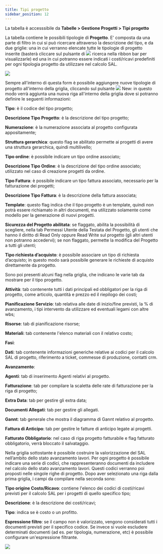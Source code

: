 ```yaml
---
title: Tipi progetto
sidebar_position: 12
---
```


La tabella è accesssibile da **Tabelle > Gestione Progetti > Tipi progetto**

La tabella contiene le possibili tipologie di **Progetto**. E' composta da una parte di filtro in cui si può ricercare attraverso la descrizione del tipo, e da due griglie: una in cui verranno elencate tutte le tipologie di progetto inserite (basterà cliccare sul pulsante di ![](/img/neutral/common/search.png) ricerca nella ribbon bar per visualizzarle) ed una in cui potranno essere indicati i costi/ricavi predefiniti per ogni tipologia progetto da utilizzare nel calcolo SAL.

![](/img/it-it/configurations/tables/projects/proj-type.png)

Sempre all'interno di questa form è possibile aggiungere nuove tipologie di progetto all'interno della griglia, cliccando sul pulsante ![](/img/neutral/common/new.png) New: in questo modo verrà aggiunta una nuova riga all'interno della griglia dove si potranno definire le seguenti informazioni:

**Tipo**: è il codice del tipo progetto;

**Descrizione Tipo Progetto**: è la descrizione del tipo progetto;

**Numerazione**: è la numerazione associata al progetto configurata appositamente;

**Struttura gerarchica**: questo flag se abilitato permette ai progetti di avere una struttura gerarchica, quindi multilivello; 

**Tipo ordine**: è possibile indicare un tipo ordine associato;

**Descrizione Tipo Ordine**: è la descrizione del tipo ordine associato; utilizzato nel caso di creazione progetti da ordine.

**Tipo Fattura**: è possibile indicare un tipo fattura associato, necessario per la fatturazione dei progetti;

**Descrizione Tipo Fattura**: è la descrizione della fattura associata;

**Template**: questo flag indica che il tipo progetto è un template, quindi non potrà essere richiamato in altri documenti, ma utilizzato solamente come modello per la generazione di nuovi progetti.  

**Sicurezza del Progetto abilitata**: se flaggato, abilita la possibilità di scegliere, nella tab Permessi Utente della Testata del Progetto, gli utenti che hanno il diritto di Read Only oppure Read Write sul progetto (gli altri utenti non potranno accedervi); se non flaggato, permette la modifica del Progetto a tutti gli utenti;

**Tipo richiesta d’acquisto**: è possibile associare un tipo di richiesta d’acquisto; in questo modo sarà possibile generare le richieste di acquisto direttamente da progetto. 

Sono poi presenti alcuni flag nella griglia, che indicano le varie tab da mostrare per il tipo progetto.

**Attività**: tab contenente tutti i dati principali ed obbligatori per la riga di progetto, come articolo, quantità e prezzo ed il riepilogo dei costi;

**Pianificazione Servizio**: tab relativa alle date di inizio/fine previsti, la % di avanzamento, i tipi intervento da utilizzare ed eventuali legami con altre wbs;

**Risorse**: tab di pianificazione risorse;

**Materiali**: tab contenente l'elenco materiali con il relativo costo;

**Fasi**:

**Dati**: tab contenente informazioni generiche relative ai codici per il calcolo SAL di progetto, riferimento a ticket, commesse di produzione, contatti crm. 

**Avanzamento**: 

**Agenti**: tab di inserimento Agenti relativi al progetto.

**Fatturazione**: tab per compilare la scaletta delle rate di fatturazione per la riga di progetto;

**Extra Data**: tab per gestire gli extra data;

**Documenti Allegati**: tab per gestire gli allegati.

**Gannt**: tab generale che mostra il diagramma di Gannt relativo al progetto. 

**Fattura di Anticipo**: tab per gestire le fatture di anticipo legate ai progetti.

**Fatturato Obbligatorio**: nel caso di riga progetto fatturabile e flag fatturato obbligatorio, verrà bloccato il salvataggio.

Nella griglia sottostante è possibile costruire la valorizzazione del SAL nell’ambito dello stato avanzamento lavori. Per ogni progetto è possibile indicare una serie di codici, che rappresenteranno documenti da includere nel calcolo dello stato avanzamento lavori. Questi codici verranno poi proposti nelle singole righe di progetto. 
Dopo aver selezionato una riga dalla prima griglia, i campi da compilare nella seconda sono:

**Tipo origine Costo/Ricavo**: contiene l'elenco dei codici di costi/ricavi previsti per il calcolo SAL per i progetti di quello specifico tipo;

**Descrizione**: è la descrizione dei costi/ricavi;

**Tipo**: indica se è costo o un profitto.

**Espressione filtro**: se il campo non è valorizzato, vengono considerati tutti i documenti previsti per il specifico codice. Se invece si vuole escludere determinati documenti (ad es. per tipologia, numerazione, etc) è possibile configurare un'espressione filtrante. 

![](/img/it-it/configurations/tables/projects/revenue.png)
